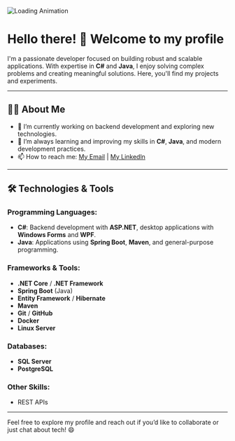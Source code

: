 ![Loading Animation](https://i.giphy.com/media/v1.Y2lkPTc5MGI3NjExOGM5amZlZXQ5OTNsbGUxeWE4NHp2eXQyYzhvZjd0Nnk0bml5OGkxOSZlcD12MV9pbnRlcm5hbF9naWZfYnlfaWQmY3Q9Zw/QDjpIL6oNCVZ4qzGs7/giphy.gif)

# Hello there! 👋 Welcome to my profile

I'm a passionate developer focused on building robust and scalable applications. With expertise in **C#** and **Java**, I enjoy solving complex problems and creating meaningful solutions. Here, you'll find my projects and experiments.

---

## 👨‍💻 About Me
- 🔭 I’m currently working on backend development and exploring new technologies.
- 🌱 I’m always learning and improving my skills in **C#**, **Java**, and modern development practices.
- 📫 How to reach me: [My Email](mailto:silvalimamatheus@outlook.com) | [My Linkedln](https://linkedin.com/in/matheussilvalima)

---

## 🛠️ Technologies & Tools
### Programming Languages:
- **C#**: Backend development with **ASP.NET**, desktop applications with **Windows Forms** and **WPF**.
- **Java**: Applications using **Spring Boot**, **Maven**, and general-purpose programming.

### Frameworks & Tools:
- **.NET Core** / **.NET Framework**
- **Spring Boot** (Java)
- **Entity Framework** / **Hibernate**
- **Maven**
- **Git** / **GitHub**
- **Docker**
- **Linux Server**

### Databases:
- **SQL Server**
- **PostgreSQL**

### Other Skills:
- REST APIs

---

Feel free to explore my profile and reach out if you’d like to collaborate or just chat about tech! 😄
